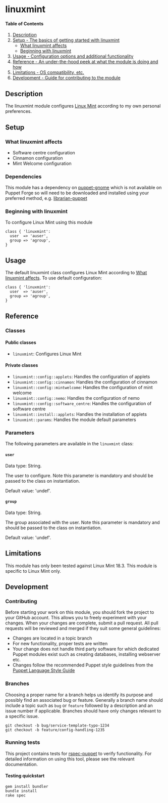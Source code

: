 # linuxmint

#### Table of Contents

1. [Description](#description)
1. [Setup - The basics of getting started with linuxmint](#setup)
    * [What linuxmint affects](#what-linuxmint-affects)
    * [Beginning with linuxmint](#beginning-with-linuxmint)
1. [Usage - Configuration options and additional functionality](#usage)
1. [Reference - An under-the-hood peek at what the module is doing and how](#reference)
1. [Limitations - OS compatibility, etc.](#limitations)
1. [Development - Guide for contributing to the module](#development)

## Description

The linuxmint module configures [Linux Mint](https://www.linuxmint.com/)
according to my own personal preferences.

## Setup

### What linuxmint affects

* Software centre configuration
* Cinnamon configuration
* Mint Welcome configuration

### Dependencies

This module has a dependency on
[puppet-gnome](https://github.com/ajxb/puppet-gnome) which is not available on
Puppet Forge so will need to be downloaded and installed using your preferred
method, e.g. [librarian-puppet](http://librarian-puppet.com/)

### Beginning with linuxmint

To configure Linux Mint using this module

```puppet
class { 'linuxmint':
  user  => 'auser',
  group => 'agroup',
}
```

## Usage

The default linuxmint class configures Linux Mint according to
[What linuxmint affects](#what-linuxmint-affects). To use default configuration:

```puppet
class { 'linuxmint':
  user  => 'auser',
  group => 'agroup',
}
```

## Reference

### Classes

#### Public classes

* `linuxmint`: Configures Linux Mint

#### Private classes

* `linuxmint::config::applets`: Handles the configuration of applets
* `linuxmint::config::cinnamon`: Handles the configuration of cinnamon
* `linuxmint::config::mintwelcome`: Handles the configuration of mint welcome
* `linuxmint::config::nemo`: Handles the configuration of nemo
* `linuxmint::config::software_centre`: Handles the configuration of software
centre
* `linuxmint::install::applets`: Handles the installation of applets
* `linuxmint::params`: Handles the module default parameters

### Parameters

The following parameters are available in the `linuxmint` class:

#### `user`

Data type: String.

The user to configure. Note this parameter is mandatory and should be passed to
the class on instantiation.

Default value: 'undef'.

#### `group`

Data type: String.

The group associated with the user. Note this parameter is mandatory and should
be passed to the class on instantiation.

Default value: 'undef'.

## Limitations

This module has only been tested against Linux Mint 18.3.  This module is
specific to Linux Mint only.

## Development

### Contributing

Before starting your work on this module, you should fork the project to your
GitHub account. This allows you to freely experiment with your changes. When
your changes are complete, submit a pull request. All pull requests will be
reviewed and merged if they suit some general guidelines:

* Changes are located in a topic branch
* For new functionality, proper tests are written
* Your change does not handle third party software for which dedicated Puppet
modules exist such as creating databases, installing webserver etc.
* Changes follow the recommended Puppet style guidelines from the
[Puppet Language Style Guide](https://docs.puppet.com/puppet/latest/style_guide.html)

### Branches

Choosing a proper name for a branch helps us identify its purpose and possibly
find an associated bug or feature. Generally a branch name should include a
topic such as `bug` or `feature` followed by a description and an issue number
if applicable. Branches should have only changes relevant to a specific issue.

```
git checkout -b bug/service-template-typo-1234
git checkout -b feature/config-handling-1235
```

### Running tests

This project contains tests for [rspec-puppet](http://rspec-puppet.com/) to
verify functionality. For detailed information on using this tool, please see
the relevant documentation.

#### Testing quickstart

```
gem install bundler
bundle install
rake spec
```
